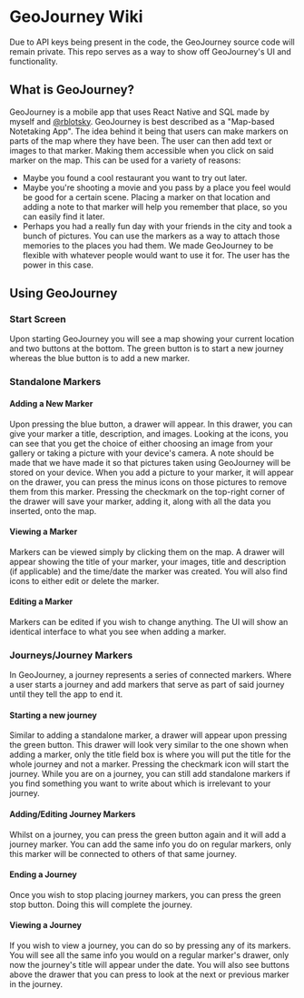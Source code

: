 # GeoJourney Wiki
Due to API keys being present in the code, the GeoJourney source code will remain private. This repo serves as a way to show off GeoJourney's UI and functionality.

## What is GeoJourney?
GeoJourney is a mobile app that uses React Native and SQL made by myself and [@rblotsky](https://github.com/rblotsky). GeoJourney is best described as a "Map-based Notetaking App". The idea behind it being that users can make markers on parts of the map where they have been. The user can then add text or images to that marker. Making them accessible when you click on said marker on the map. This can be used for a variety of reasons:
- Maybe you found a cool restaurant you want to try out later.
- Maybe you're shooting a movie and you pass by a place you feel would be good for a certain scene. Placing a marker on that location and adding a note to that marker will help you remember that place, so you can easily find it later.
- Perhaps you had a really fun day with your friends in the city and took a bunch of pictures. You can use the markers as a way to attach those memories to the places you had them.
We made GeoJourney to be flexible with whatever people would want to use it for. The user has the power in this case.

## Using GeoJourney
### Start Screen
Upon starting GeoJourney you will see a map showing your current location and two buttons at the bottom. The green button is to start a new journey whereas the blue button is to add a new marker. 

### Standalone Markers

#### Adding a New Marker
Upon pressing the blue button, a drawer will appear. In this drawer, you can give your marker a title, description, and images. Looking at the icons, you can see that you get the choice of either choosing an image from your gallery or taking a picture with your device's camera. A note should be made that we have made it so that pictures taken using GeoJourney will be stored on your device. When you add a picture to your marker, it will appear on the drawer, you can press the minus icons on those pictures to remove them from this marker. Pressing the checkmark on the top-right corner of the drawer will save your marker, adding it, along with all the data you inserted, onto the map.

#### Viewing a Marker
Markers can be viewed simply by clicking them on the map. A drawer will appear showing the title of your marker, your images, title and description (if applicable) and the time/date the marker was created. You will also find icons to either edit or delete the marker.

#### Editing a Marker
Markers can be edited if you wish to change anything. The UI will show an identical interface to what you see when adding a marker.


### Journeys/Journey Markers
In GeoJourney, a journey represents a series of connected markers. Where a user starts a journey and add markers that serve as part of said journey until they tell the app to end it.

#### Starting a new journey
Similar to adding a standalone marker, a drawer will appear upon pressing the green button. This drawer will look very similar to the one shown when adding a marker, only the title field box is where you will put the title for the whole journey and not a marker. Pressing the checkmark icon will start the journey. While you are on a journey, you can still add standalone markers if you find something you want to write about which is irrelevant to your journey.

#### Adding/Editing Journey Markers
Whilst on a journey, you can press the green button again and it will add a journey marker. You can add the same info you do on regular markers, only this marker will be connected to others of that same journey. 

#### Ending a Journey
Once you wish to stop placing journey markers, you can press the green stop button. Doing this will complete the journey.

#### Viewing a Journey
If you wish to view a journey, you can do so by pressing any of its markers. You will see all the same info you would on a regular marker's drawer, only now the journey's title will appear under the date. You will also see buttons above the drawer that you can press to look at the next or previous marker in the journey. 
